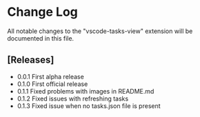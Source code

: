 # Change Log

All notable changes to the "vscode-tasks-view" extension will be documented in this file.

## [Releases]

- 0.0.1 First alpha release
- 0.1.0 First official release
- 0.1.1 Fixed problems with images in README.md
- 0.1.2 Fixed issues with refreshing tasks
- 0.1.3 Fixed issue when no tasks.json file is present
